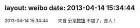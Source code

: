 layout: weibo
date: 2013-04-14 15:34:44
---
<meta name="referrer" content="no-referrer" />

2013-04-14 15:34:44  &nbsp;&nbsp;&nbsp;&nbsp;&nbsp;&nbsp; 来自 <a href="http://app.weibo.com/t/feed/cUcI1A" rel="nofollow">分享按钮</a>
不加了，走人！ ​​​

